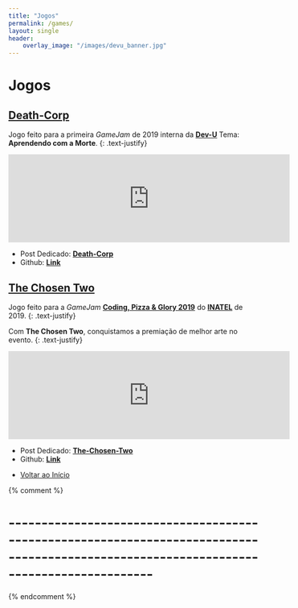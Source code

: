 ```yaml
---
title: "Jogos"
permalink: /games/
layout: single
header:
    overlay_image: "/images/devu_banner.jpg"
---
```


# Jogos

## [Death-Corp](/death-corp/)

Jogo feito para a primeira *GameJam* de 2019 interna da [**Dev-U**](https://www.facebook.com/DevUnifei/)
Tema: **Aprendendo com a Morte**.
{: .text-justify}


<html>
    <iframe frameborder="0" src="https://itch.io/embed/399043?border_width=5" width="560" height="175">
    </iframe>
</html>

- Post Dedicado: [**Death-Corp**](/death-corp/)
- Github: [**Link**](https://github.com/HugoUchoasBorges/death_corp)

## [The Chosen Two](/the-chosen-two/)

Jogo feito para a *GameJam* [**Coding, Pizza & Glory 2019**](https://www.inatel.br/hackathongames/) do [**INATEL**](https://www.inatel.br/) de 2019.
{: .text-justify}

Com **The Chosen Two**, conquistamos a premiação de melhor arte no evento.
{: .text-justify}


<html>
    <iframe frameborder="0" src="https://itch.io/embed/425358?border_width=5" width="560" height="175">
    </iframe>
</html>

- Post Dedicado: [**The-Chosen-Two**](/the-chosen-two/)
- Github: [**Link**](https://github.com/HugoUchoasBorges/the-chosen-two)


* <A href="#jogos">Voltar ao Início</A>

{% comment %}
 # ---------------------------------------------------------------------------------------------------------------------------------------- #
{% endcomment %}
